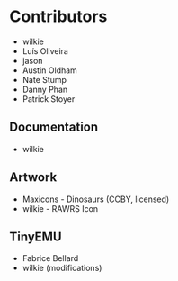 # Contributors

* wilkie
* Luís Oliveira
* jason
* Austin Oldham
* Nate Stump
* Danny Phan
* Patrick Stoyer

## Documentation

* wilkie

## Artwork

* Maxicons - Dinosaurs (CCBY, licensed)
* wilkie - RAWRS Icon

## TinyEMU

* Fabrice Bellard
* wilkie (modifications)
